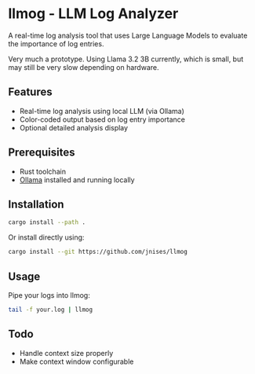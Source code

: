 # llmog - LLM Log Analyzer

A real-time log analysis tool that uses Large Language Models to evaluate the importance of log entries.

Very much a prototype. Using Llama 3.2 3B currently, which is small, but may still be very slow depending on hardware.

## Features

- Real-time log analysis using local LLM (via Ollama)
- Color-coded output based on log entry importance
- Optional detailed analysis display

## Prerequisites

- Rust toolchain
- [Ollama](https://ollama.ai/) installed and running locally

## Installation

```bash
cargo install --path .
```

Or install directly using:
```bash
cargo install --git https://github.com/jnises/llmog
```

## Usage

Pipe your logs into llmog:

```bash
tail -f your.log | llmog
```

## Todo

- Handle context size properly
- Make context window configurable

